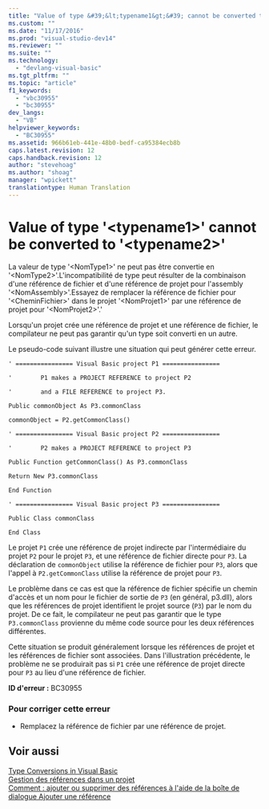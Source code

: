 ```yaml
---
title: "Value of type &#39;&lt;typename1&gt;&#39; cannot be converted to &#39;&lt;typename2&gt;&#39; | Microsoft Docs"
ms.custom: ""
ms.date: "11/17/2016"
ms.prod: "visual-studio-dev14"
ms.reviewer: ""
ms.suite: ""
ms.technology: 
  - "devlang-visual-basic"
ms.tgt_pltfrm: ""
ms.topic: "article"
f1_keywords: 
  - "vbc30955"
  - "bc30955"
dev_langs: 
  - "VB"
helpviewer_keywords: 
  - "BC30955"
ms.assetid: 966b61eb-441e-48b0-bedf-ca95384ecb8b
caps.latest.revision: 12
caps.handback.revision: 12
author: "stevehoag"
ms.author: "shoag"
manager: "wpickett"
translationtype: Human Translation
---
```

# Value of type &#39;&lt;typename1&gt;&#39; cannot be converted to &#39;&lt;typename2&gt;&#39;
La valeur de type '\<NomType1\>' ne peut pas être convertie en '\<NomType2\>'.L'incompatibilité de type peut résulter de la combinaison d'une référence de fichier et d'une référence de projet pour l'assembly '\<NomAssembly\>'.Essayez de remplacer la référence de fichier pour '\<CheminFichier\>' dans le projet '\<NomProjet1\>' par une référence de projet pour '\<NomProjet2\>'.'  
  
 Lorsqu'un projet crée une référence de projet et une référence de fichier, le compilateur ne peut pas garantir qu'un type soit converti en un autre.  
  
 Le pseudo\-code suivant illustre une situation qui peut générer cette erreur.  
  
 `' ================ Visual Basic project P1 ================`  
  
 `'        P1 makes a PROJECT REFERENCE to project P2`  
  
 `'        and a FILE REFERENCE to project P3.`  
  
 `Public commonObject As P3.commonClass`  
  
 `commonObject = P2.getCommonClass()`  
  
 `' ================ Visual Basic project P2 ================`  
  
 `'        P2 makes a PROJECT REFERENCE to project P3`  
  
 `Public Function getCommonClass() As P3.commonClass`  
  
 `Return New P3.commonClass`  
  
 `End Function`  
  
 `' ================ Visual Basic project P3 ================`  
  
 `Public Class commonClass`  
  
 `End Class`  
  
 Le projet `P1` crée une référence de projet indirecte par l'intermédiaire du projet `P2` pour le projet `P3`, et une référence de fichier directe pour `P3`.  La déclaration de `commonObject` utilise la référence de fichier pour `P3`, alors que l'appel à `P2.getCommonClass` utilise la référence de projet pour `P3`.  
  
 Le problème dans ce cas est que la référence de fichier spécifie un chemin d'accès et un nom pour le fichier de sortie de `P3` \(en général, p3.dll\), alors que les références de projet identifient le projet source \(`P3`\) par le nom du projet.  De ce fait, le compilateur ne peut pas garantir que le type `P3.commonClass` provienne du même code source pour les deux références différentes.  
  
 Cette situation se produit généralement lorsque les références de projet et les références de fichier sont associées.  Dans l'illustration précédente, le problème ne se produirait pas si `P1` crée une référence de projet directe pour `P3` au lieu d'une référence de fichier.  
  
 **ID d'erreur :** BC30955  
  
### Pour corriger cette erreur  
  
-   Remplacez la référence de fichier par une référence de projet.  
  
## Voir aussi  
 [Type Conversions in Visual Basic](../../../visual-basic/programming-guide/language-features/data-types/type-conversions.md)   
 [Gestion des références dans un projet](/visual-studio/ide/managing-references-in-a-project)   
 [Comment : ajouter ou supprimer des références à l'aide de la boîte de dialogue Ajouter une référence](http://msdn.microsoft.com/fr-fr/3bd75d61-f00c-47c0-86a2-dd1f20e231c9)
